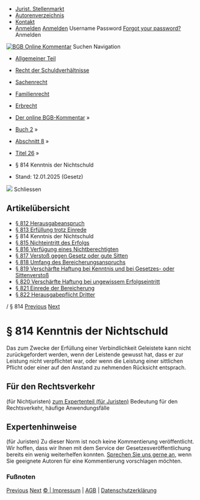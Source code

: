   * [Jurist. Stellenmarkt](https://bgb.kommentar.de/Buch-2/Abschnitt-8/Titel-26/</job-board> "Jurist. Stellenmarkt")
  * [Autorenverzeichnis](https://bgb.kommentar.de/Buch-2/Abschnitt-8/Titel-26/</Autorenverzeichnis> "Autorenverzeichnis")
  * [Kontakt](https://bgb.kommentar.de/Buch-2/Abschnitt-8/Titel-26/</Kontakt>)
  * [Anmelden](https://bgb.kommentar.de/Buch-2/Abschnitt-8/Titel-26/<#login> "show login form") [Anmelden](https://bgb.kommentar.de/Buch-2/Abschnitt-8/Titel-26/<#> "hide login form") Username Password
[Forgot your password?](https://bgb.kommentar.de/Buch-2/Abschnitt-8/Titel-26/</user/forgotpassword>) Anmelden 


[![BGB Online Kommentar](https://bgb.kommentar.de/extension/bgb/design/bgb/images/logo.png)](https://bgb.kommentar.de/Buch-2/Abschnitt-8/Titel-26/</> "BGB Online Kommentar")
Suchen
Navigation
  * [Allgemeiner Teil](https://bgb.kommentar.de/Buch-2/Abschnitt-8/Titel-26/</Buch-1>)
  * [Recht der Schuldverhältnisse](https://bgb.kommentar.de/Buch-2/Abschnitt-8/Titel-26/</Buch-2>)
  * [Sachenrecht](https://bgb.kommentar.de/Buch-2/Abschnitt-8/Titel-26/</Buch-3>)
  * [Familienrecht](https://bgb.kommentar.de/Buch-2/Abschnitt-8/Titel-26/</Buch-4>)
  * [Erbrecht](https://bgb.kommentar.de/Buch-2/Abschnitt-8/Titel-26/</Buch-5>)


  * [Der online BGB-Kommentar](https://bgb.kommentar.de/Buch-2/Abschnitt-8/Titel-26/</>) »
  * [Buch 2](https://bgb.kommentar.de/Buch-2/Abschnitt-8/Titel-26/</Buch-2>) »
  * [Abschnitt 8](https://bgb.kommentar.de/Buch-2/Abschnitt-8/Titel-26/</Buch-2/Abschnitt-8>) »
  * [Titel 26](https://bgb.kommentar.de/Buch-2/Abschnitt-8/Titel-26/</Buch-2/Abschnitt-8/Titel-26>) »
  * § 814 Kenntnis der Nichtschuld 
  * Stand: 12.01.2025 (Gesetz) 


![](https://vg01.met.vgwort.de/na/1c9909529ead4f509072c06d9081a7d5)
Schliessen 
## Artikelübersicht
  * [ § 812 Herausgabeanspruch ](https://bgb.kommentar.de/Buch-2/Abschnitt-8/Titel-26/</Buch-2/Abschnitt-8/Titel-26/Herausgabeanspruch>)
  * [ § 813 Erfüllung trotz Einrede ](https://bgb.kommentar.de/Buch-2/Abschnitt-8/Titel-26/</Buch-2/Abschnitt-8/Titel-26/Erfuellung-trotz-Einrede>)
  * § 814 Kenntnis der Nichtschuld 
  * [ § 815 Nichteintritt des Erfolgs ](https://bgb.kommentar.de/Buch-2/Abschnitt-8/Titel-26/</Buch-2/Abschnitt-8/Titel-26/Nichteintritt-des-Erfolgs>)
  * [ § 816 Verfügung eines Nichtberechtigten ](https://bgb.kommentar.de/Buch-2/Abschnitt-8/Titel-26/</Buch-2/Abschnitt-8/Titel-26/Verfuegung-eines-Nichtberechtigten>)
  * [ § 817 Verstoß gegen Gesetz oder gute Sitten ](https://bgb.kommentar.de/Buch-2/Abschnitt-8/Titel-26/</Buch-2/Abschnitt-8/Titel-26/Verstoss-gegen-Gesetz-oder-gute-Sitten>)
  * [ § 818 Umfang des Bereicherungsanspruchs ](https://bgb.kommentar.de/Buch-2/Abschnitt-8/Titel-26/</Buch-2/Abschnitt-8/Titel-26/Umfang-des-Bereicherungsanspruchs>)
  * [ § 819 Verschärfte Haftung bei Kenntnis und bei Gesetzes- oder Sittenverstoß ](https://bgb.kommentar.de/Buch-2/Abschnitt-8/Titel-26/</Buch-2/Abschnitt-8/Titel-26/Verschaerfte-Haftung-bei-Kenntnis-und-bei-Gesetzes-oder-Sittenverstoss>)
  * [ § 820 Verschärfte Haftung bei ungewissem Erfolgseintritt ](https://bgb.kommentar.de/Buch-2/Abschnitt-8/Titel-26/</Buch-2/Abschnitt-8/Titel-26/Verschaerfte-Haftung-bei-ungewissem-Erfolgseintritt>)
  * [ § 821 Einrede der Bereicherung ](https://bgb.kommentar.de/Buch-2/Abschnitt-8/Titel-26/</Buch-2/Abschnitt-8/Titel-26/Einrede-der-Bereicherung>)
  * [ § 822 Herausgabepflicht Dritter ](https://bgb.kommentar.de/Buch-2/Abschnitt-8/Titel-26/</Buch-2/Abschnitt-8/Titel-26/Herausgabepflicht-Dritter>)


/ § 814 
[Previous](https://bgb.kommentar.de/Buch-2/Abschnitt-8/Titel-26/</Buch-2/Abschnitt-8/Titel-26/Erfuellung-trotz-Einrede> "§ 813 Erfüllung trotz Einrede") [Next](https://bgb.kommentar.de/Buch-2/Abschnitt-8/Titel-26/</Buch-2/Abschnitt-8/Titel-26/Nichteintritt-des-Erfolgs> "§ 815 Nichteintritt des Erfolgs")
# § 814 Kenntnis der Nichtschuld
Das zum Zwecke der Erfüllung einer Verbindlichkeit Geleistete kann nicht zurückgefordert werden, wenn der Leistende gewusst hat, dass er zur Leistung nicht verpflichtet war, oder wenn die Leistung einer sittlichen Pflicht oder einer auf den Anstand zu nehmenden Rücksicht entsprach.
## Für den Rechtsverkehr 
(für Nichtjuristen)
[zum Expertenteil (für Juristen)](https://bgb.kommentar.de/Buch-2/Abschnitt-8/Titel-26/<#expertenhinweise>)
Bedeutung für den Rechtsverkehr, häufige Anwendungsfälle
## Expertenhinweise
(für Juristen)
Zu dieser Norm ist noch keine Kommentierung veröffentlicht. Wir hoffen, dass wir Ihnen mit dem Service der Gesetzesveröffentlichung bereits ein wenig weiterhelfen konnten. [Sprechen Sie uns gerne an](https://bgb.kommentar.de/Buch-2/Abschnitt-8/Titel-26/</Kontakt>), wenn Sie geeignete Autoren für eine Kommentierung vorschlagen möchten. 
### Fußnoten
[Previous](https://bgb.kommentar.de/Buch-2/Abschnitt-8/Titel-26/</Buch-2/Abschnitt-8/Titel-26/Erfuellung-trotz-Einrede> "§ 813 Erfüllung trotz Einrede") [Next](https://bgb.kommentar.de/Buch-2/Abschnitt-8/Titel-26/</Buch-2/Abschnitt-8/Titel-26/Nichteintritt-des-Erfolgs> "§ 815 Nichteintritt des Erfolgs")
[© | Impressum](https://bgb.kommentar.de/Buch-2/Abschnitt-8/Titel-26/</Kontakt>) | [AGB](https://bgb.kommentar.de/Buch-2/Abschnitt-8/Titel-26/</AGB>) | [Datenschutzerklärung](https://bgb.kommentar.de/Buch-2/Abschnitt-8/Titel-26/</Datenschutzerklaerung-fuer-Leser>)
